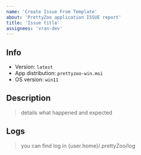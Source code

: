 ```yaml
---
name: 'Create Issue From Template'
about: 'PrettyZoo application ISSUE report'
title: 'Issue title'
assignees: 'vran-dev'
---
```


## Info

* Version: `latest`
* App distribution: `prettyzoo-win.msi`
* OS version: `win11`


## Description

> details what happened and expected


## Logs

> you can find log in {user.home}/.prettyZoo/log
